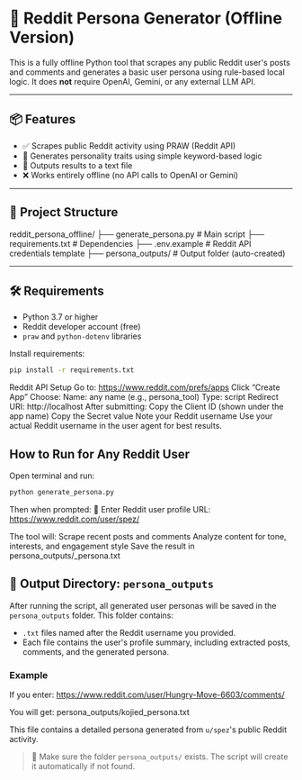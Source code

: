 # 🧠 Reddit Persona Generator (Offline Version)

This is a fully offline Python tool that scrapes any public Reddit user's posts and comments and generates a basic user persona using rule-based local logic. It does **not** require OpenAI, Gemini, or any external LLM API.

---

## 📦 Features

- ✅ Scrapes public Reddit activity using PRAW (Reddit API)
- 🧠 Generates personality traits using simple keyword-based logic
- 📄 Outputs results to a text file
- ❌ Works entirely offline (no API calls to OpenAI or Gemini)

---

## 📁 Project Structure

reddit_persona_offline/
├── generate_persona.py # Main script
├── requirements.txt # Dependencies
├── .env.example # Reddit API credentials template
├── persona_outputs/ # Output folder (auto-created)


---

## 🛠 Requirements

- Python 3.7 or higher
- Reddit developer account (free)
- `praw` and `python-dotenv` libraries

Install requirements:

```bash
pip install -r requirements.txt
```

Reddit API Setup
Go to: https://www.reddit.com/prefs/apps
Click “Create App”
    Choose:
    Name: any name (e.g., persona_tool)
    Type: script
    Redirect URI: http://localhost
After submitting:
    Copy the Client ID (shown under the app name)
    Copy the Secret value
    Note your Reddit username
Use your actual Reddit username in the user agent for best results.


## How to Run for Any Reddit User

Open terminal and run:

```bash
python generate_persona.py
```
Then when prompted:
🔗 Enter Reddit user profile URL: https://www.reddit.com/user/spez/

The tool will:
    Scrape recent posts and comments
    Analyze content for tone, interests, and engagement style
    Save the result in persona_outputs/<username>_persona.txt
        


## 📂 Output Directory: `persona_outputs`

After running the script, all generated user personas will be saved in the `persona_outputs` folder. This folder contains:

- `.txt` files named after the Reddit username you provided.
- Each file contains the user's profile summary, including extracted posts, comments, and the generated persona.

### Example
If you enter:
https://www.reddit.com/user/Hungry-Move-6603/comments/


You will get:
persona_outputs/kojied_persona.txt

This file contains a detailed persona generated from `u/spez`'s public Reddit activity.

> 📌 Make sure the folder `persona_outputs/` exists. The script will create it automatically if not found.

